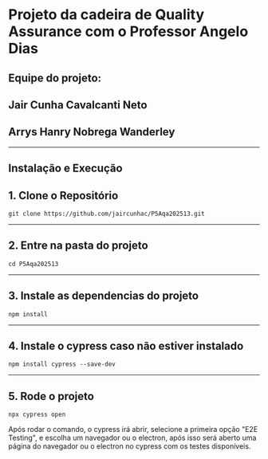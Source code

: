 # Projeto da cadeira de Quality Assurance com o Professor Angelo Dias

## Equipe do projeto: 
## Jair Cunha Cavalcanti Neto 
## Arrys Hanry Nobrega Wanderley
---

## Instalação e Execução

## 1. Clone o Repositório
```
git clone https://github.com/jaircunhac/P5Aqa202513.git
```
---

## 2. Entre na pasta do projeto
```
cd P5Aqa202513
```
---

## 3. Instale as dependencias do projeto
```
npm install
```
---

## 4. Instale o cypress caso não estiver instalado
```
npm install cypress --save-dev
```
---

## 5. Rode o projeto
```
npx cypress open
```
Após rodar o comando, o cypress irá abrir, selecione a primeira opção "E2E Testing", e escolha um navegador ou o electron, após isso será aberto uma página do navegador ou o electron no cypress com os testes disponíveis.
